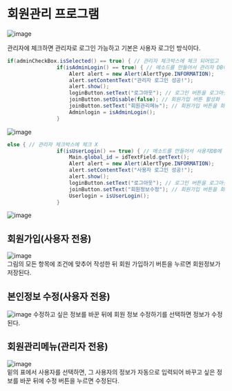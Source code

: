 # 회원관리 프로그램
![image](https://github.com/hwan06/memberManagement/assets/114748934/a7c6ccc6-3cbd-4b78-9dfd-aa348857e560)   

관리자에 체크하면 관리자로 로그인 가능하고 기본은 사용자 로그인 방식이다.
```java
if(adminCheckBox.isSelected() == true) { // 관리자 체크박스에 체크 되어있고
				if(isAdminLogin() == true) { // 메소드를 만들어서 관리자 DB에 저장되어 있는 데이터와 입력받은 데이터를 비교하여 값이 true이라면
					Alert alert = new Alert(AlertType.INFORMATION);
					alert.setContentText("관리자 로그인 성공!");
					alert.show();
					loginButton.setText("로그아웃"); // 로그인 버튼을 로그아웃 버튼으로 전환
					joinButton.setDisable(false); // 회원가입 버튼 활성화
					joinButton.setText("회원관리메뉴"); // 회원가입 버튼을 회원관리메뉴로 전환
					Adminlogin = isAdminLogin();
				}
```
![image](https://github.com/hwan06/memberManagement/assets/114748934/7710b77a-1a55-49db-ac3f-e043c30952cb)

```java
else { // 관리자 체크박스에 체크 X
				if(isUserLogin() == true) { // 메소드를 만들어서 사용자DB에 저장되어 있는 데이터와 입력받은 데이터를 비교하여 값이 true이라면
					Main.global_id = idTextField.getText();
					Alert alert = new Alert(AlertType.INFORMATION);
					alert.setContentText("사용자 로그인 성공!");
					alert.show();
					loginButton.setText("로그아웃"); // 로그인 버튼을 로그아웃 버튼으로 전환
					joinButton.setText("회원정보수정"); // 회원가입 버튼을 회원정보수정으로 전환
					Userlogin = isUserLogin(); 
				}
```
![image](https://github.com/hwan06/memberManagement/assets/114748934/efcae498-9409-4481-91d5-1c82c612a341)

## 회원가입(사용자 전용)
![image](https://github.com/hwan06/memberManagement/assets/114748934/69cf3285-aa38-49e0-a975-f81b697be39a)   
그림의 모든 항목에 조건에 맞추어 작성한 뒤 회원 가입하기 버튼을 누르면 회원정보가 저장된다.

## 본인정보 수정(사용자 전용)
![image](https://github.com/hwan06/memberManagement/assets/114748934/3124eb00-8d39-4c5a-b7f0-32a9087fb045)
수정하고 싶은 정보를 바꾼 뒤에 회원 정보 수정하기를 선택하면 정보가 수정된다.

## 회원관리메뉴(관리자 전용)
![image](https://github.com/hwan06/memberManagement/assets/114748934/4ad55bf5-7b62-4727-bf8f-b3da02b481c1)   
밑의 표에서 사용자를 선택하면, 그 사용자의 정보가 자동으로 입력되어 바꾸고 싶은 정보를 바꾼 뒤에 수정 버튼을 누르면 수정된다.
